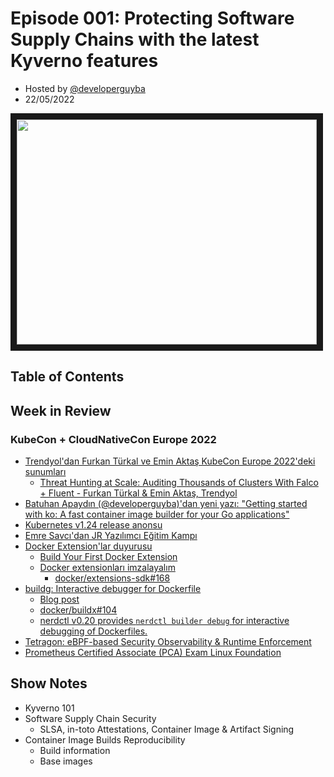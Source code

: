 # Episode 001: Protecting Software Supply Chains with the latest Kyverno features

- Hosted by [@developerguyba](github.com/developer-guy)
- 22/05/2022

<!--- Thumbnailed embed of the video, n8Xo_ghCIOSY is the video id from the youtube url --->

<a href="https://www.youtube.com/watch?v=DRyBrOUVTFg" target="_blank"><img src="http://img.youtube.com/vi/DRyBrOUVTFg/hqdefault.jpg" width="480" height="360" border="10" /></a>

## Table of Contents

## Week in Review

### KubeCon + CloudNativeCon Europe 2022

- [Trendyol'dan Furkan Türkal ve Emin Aktaş KubeCon Europe 2022'deki sunumları](https://twitter.com/furkanturkaI/status/1527578673897000961)
  - [Threat Hunting at Scale: Auditing Thousands of Clusters With Falco + Fluent - Furkan Türkal & Emin Aktaş, Trendyol](https://kccnceu2022.sched.com/event/ytrP/threat-hunting-at-scale-auditing-thousands-of-clusters-with-falco-fluent-furkan-turkal-emin-aktas-trendyol)
- [Batuhan Apaydın (@developerguyba)'dan yeni yazı: "Getting started with ko: A fast container image builder for your Go applications"](https://kubesimplify.com/getting-started-with-ko-a-fast-container-image-builder-for-your-go-applications)
- [Kubernetes v1.24 release anonsu](https://kubernetes.io/blog/2022/05/03/kubernetes-1-24-release-announcement/)
- [Emre Savcı'dan JR Yazılımcı Eğitim Kampı](https://twitter.com/mstrYoda_/status/1524777488714457089?s=20&t=4eaB5W9QkTlbxDCUveCYNw)
- [Docker Extension'lar duyurusu](https://twitter.com/Docker/status/1524045306215641093?s=20&t=acynPQ36pEiBDWlt0pWcIQ)
  - [Build Your First Docker Extension](https://www.docker.com/blog/build-your-first-docker-extension/)
  - [Docker extensionları imzalayalım](https://twitter.com/developerguyba/status/1526905271536304128?s=20&t=9YnZleiS7BeuPhFrTTJ0Ig)
    - [docker/extensions-sdk#168](https://github.com/docker/extensions-sdk/issues/168) 
- [buildg: Interactive debugger for Dockerfile](https://github.com/ktock/buildg)
  - [Blog post](https://medium.com/nttlabs/buildg-a48bc851c1bb)
  - [docker/buildx#104](https://github.com/docker/buildx/issues/1104)
  - [nerdctl v0.20 provides `nerdctl builder debug` for interactive debugging of Dockerfiles.](https://twitter.com/_AkihiroSuda_/status/1527208720962187264?s=20&t=73gYchM3Yg2sOoJyNs5ATg)
- [Tetragon: eBPF-based Security Observability & Runtime Enforcement](https://twitter.com/tgraf__/status/1526216104477175810?s=20&t=acynPQ36pEiBDWlt0pWcIQ)
- [Prometheus Certified Associate (PCA) Exam Linux Foundation](https://training.linuxfoundation.org/certification/prometheus-certified-associate/)

## Show Notes

- Kyverno 101
- Software Supply Chain Security
  - SLSA, in-toto Attestations, Container Image & Artifact Signing
- Container Image Builds Reproducibility
  - Build information
  - Base images
